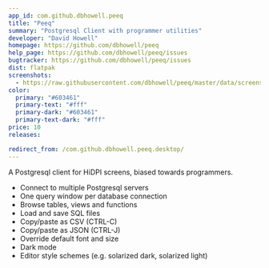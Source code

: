 ```yaml
---
app_id: com.github.dbhowell.peeq
title: "Peeq"
summary: "Postgresql Client with programmer utilities"
developer: "David Howell"
homepage: https://github.com/dbhowell/peeq
help_page: https://github.com/dbhowell/peeq/issues
bugtracker: https://github.com/dbhowell/peeq/issues
dist: flatpak
screenshots:
  - https://raw.githubusercontent.com/dbhowell/peeq/master/data/screenshot_001.png
color:
  primary: "#603461"
  primary-text: "#fff"
  primary-dark: "#603461"
  primary-text-dark: "#fff"
price: 10
releases:

redirect_from: /com.github.dbhowell.peeq.desktop/
---
```


<p>A Postgresql client for HiDPI screens, biased towards programmers.</p>
<ul>
<li>Connect to multiple Postgresql servers</li>
<li>One query window per database connection</li>
<li>Browse tables, views and functions</li>
<li>Load and save SQL files</li>
<li>Copy/paste as CSV (CTRL-C)</li>
<li>Copy/paste as JSON (CTRL-J)</li>
<li>Override default font and size</li>
<li>Dark mode</li>
<li>Editor style schemes (e.g. solarized dark, solarized light)</li>
</ul>